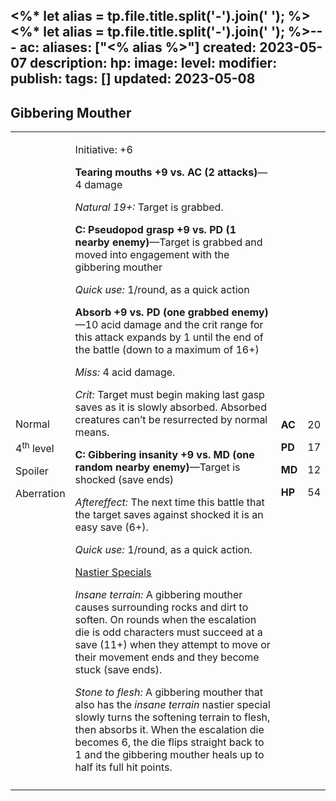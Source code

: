 <%* let alias = tp.file.title.split('-').join(' '); %><%* let alias = tp.file.title.split('-').join(' '); %>---
ac: 
aliases: ["<% alias %>"]
created: 2023-05-07
description: 
hp: 
image: 
level: 
modifier: 
publish: 
tags: []
updated: 2023-05-08
---

## Gibbering Mouther

<table>
<colgroup>
<col style="width: 16%" />
<col style="width: 72%" />
<col style="width: 5%" />
<col style="width: 5%" />
</colgroup>
<tbody>
<tr class="odd">
<td><p>Normal</p>
<p>4<sup>th</sup> level</p>
<p>Spoiler</p>
<p>Aberration</p></td>
<td><p>Initiative: +6</p>
<p><strong>Tearing mouths +9 vs. AC (2 attacks)</strong>—4 damage</p>
<p><em>Natural 19+:</em> Target is grabbed.</p>
<p><strong>C: Pseudopod grasp +9 vs. PD (1 nearby enemy)</strong>—Target
is grabbed and moved into engagement with the gibbering mouther</p>
<p><em>Quick use:</em> 1/round, as a quick action</p>
<p><strong>Absorb +9 vs. PD (one grabbed enemy)</strong>—10 acid damage
and the crit range for this attack expands by 1 until the end of the
battle (down to a maximum of 16+)</p>
<p><em>Miss:</em> 4 acid damage.</p>
<p><em>Crit:</em> Target must begin making last gasp saves as it is
slowly absorbed. Absorbed creatures can’t be resurrected by normal
means.</p>
<p><strong>C: Gibbering insanity +9 vs. MD (one random nearby
enemy)</strong>—Target is shocked (save ends)</p>
<p><em>Aftereffect:</em> The next time this battle that the target saves
against shocked it is an easy save (6+).</p>
<p><em>Quick use:</em> 1/round, as a quick action.</p>
<p><u>Nastier Specials</u></p>
<p><em>Insane terrain:</em> A gibbering mouther causes surrounding rocks
and dirt to soften. On rounds when the escalation die is odd characters
must succeed at a save (11+) when they attempt to move or their movement
ends and they become stuck (save ends).</p>
<p><em>Stone to flesh:</em> A gibbering mouther that also has the
<em>insane terrain</em> nastier special slowly turns the softening
terrain to flesh, then absorbs it. When the escalation die becomes 6,
the die flips straight back to 1 and the gibbering mouther heals up to
half its full hit points.</p></td>
<td><p><strong>AC</strong></p>
<p><strong>PD</strong></p>
<p><strong>MD</strong></p>
<p><strong>HP</strong></p></td>
<td><p>20</p>
<p>17</p>
<p>12</p>
<p>54</p></td>
</tr>
<tr class="even">
<td></td>
<td></td>
<td></td>
<td></td>
</tr>
</tbody>
</table>
